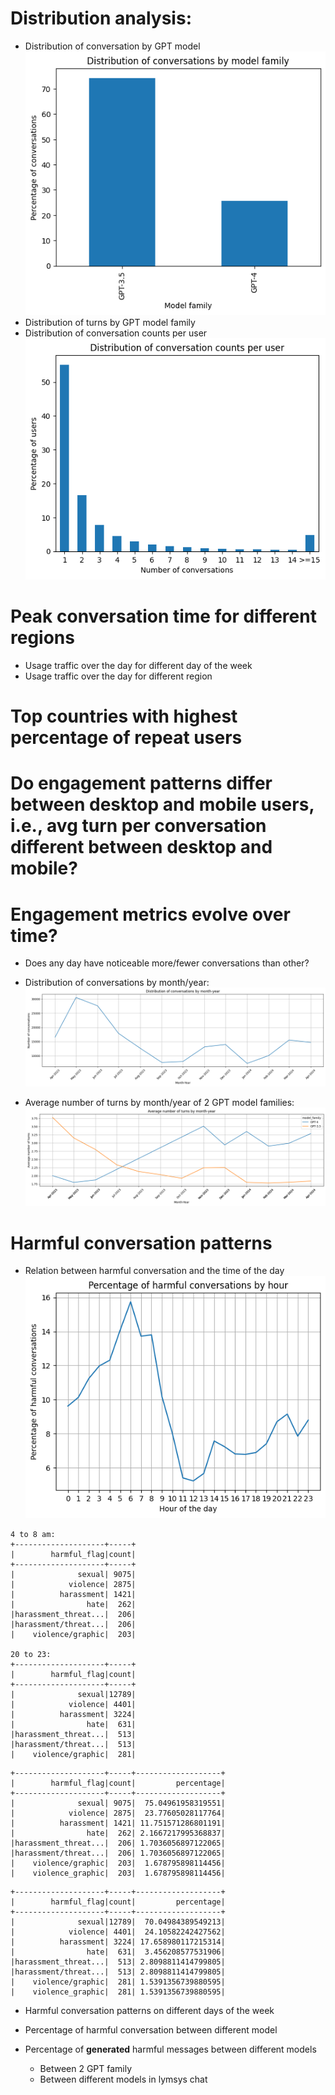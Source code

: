 # Distribution analysis:
- Distribution of conversation by GPT model
![alt text](image-1.png)
- Distribution of turns by GPT model family
- Distribution of conversation counts per user
![alt text](image.png)

# Peak  conversation time for different regions
- Usage traffic over the day for different day of the week
- Usage traffic over the day for different region

# Top countries with highest percentage of repeat users

# Do engagement patterns differ between desktop and mobile users, i.e., avg turn per conversation different between desktop and mobile?

# Engagement metrics evolve over time?
- Does any day have noticeable more/fewer conversations than other?

- Distribution of conversations by month/year:
![alt text](image-2.png)

- Average number of turns by month/year of 2 GPT model families:
![alt text](image-3.png)

# Harmful conversation patterns
- Relation between harmful conversation and the time of the day
![alt text](image-4.png)
```
4 to 8 am:
+--------------------+-----+
|        harmful_flag|count|
+--------------------+-----+
|              sexual| 9075|
|            violence| 2875|
|          harassment| 1421|
|                hate|  262|
|harassment_threat...|  206|
|harassment/threat...|  206|
|    violence/graphic|  203|

20 to 23:
+--------------------+-----+
|        harmful_flag|count|
+--------------------+-----+
|              sexual|12789|
|            violence| 4401|
|          harassment| 3224|
|                hate|  631|
|harassment_threat...|  513|
|harassment/threat...|  513|
|    violence/graphic|  281|
```

```
+--------------------+-----+-------------------+
|        harmful_flag|count|         percentage|
+--------------------+-----+-------------------+
|              sexual| 9075|  75.04961958319551|
|            violence| 2875|  23.77605028117764|
|          harassment| 1421| 11.751571286801191|
|                hate|  262| 2.1667217995368837|
|harassment_threat...|  206| 1.7036056897122065|
|harassment/threat...|  206| 1.7036056897122065|
|    violence/graphic|  203|  1.678795898114456|
|    violence_graphic|  203|  1.678795898114456|
```

```
+--------------------+-----+-------------------+
|        harmful_flag|count|         percentage|
+--------------------+-----+-------------------+
|              sexual|12789|  70.04984389549213|
|            violence| 4401|  24.10582242427562|
|          harassment| 3224| 17.658980117215314|
|                hate|  631|  3.456208577531906|
|harassment_threat...|  513| 2.8098811414799805|
|harassment/threat...|  513| 2.8098811414799805|
|    violence/graphic|  281| 1.5391356739880595|
|    violence_graphic|  281| 1.5391356739880595|
```
- Harmful conversation patterns on different days of the week

- Percentage of harmful conversation between different model

- Percentage of **generated** harmful messages between different models
    + Between 2 GPT family
    + Between different models in lymsys chat

